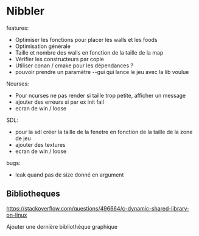 # Nibbler

features:

- Optimiser les fonctions pour placer les walls et les foods
- Optimisation générale
- Taille et nombre des walls en fonction de la taille de la map
- Vérifier les constructeurs par copie
- Utiliser conan / cmake pour les dépendances ?
- pouvoir prendre un paramètre --gui qui lance le jeu avec la lib voulue

Ncurses:
- Pour ncurses ne pas render si taille trop petite, afficher un message
- ajouter des erreurs si par ex init fail
- ecran de win / loose

SDL:
- pour la sdl créer la taille de la fenetre en fonction de la taille de la zone de jeu
- ajouter des textures
- ecran de win / loose

bugs:
- leak quand pas de size donné en argument

## Bibliotheques
https://stackoverflow.com/questions/496664/c-dynamic-shared-library-on-linux

Ajouter une dernière bibliothèque graphique
